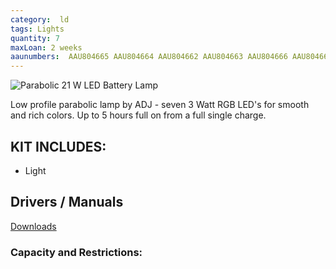 ```yaml
---
category:  ld
tags: Lights
quantity: 7
maxLoan: 2 weeks
aaunumbers:  AAU804665 AAU804664 AAU804662 AAU804663 AAU804666 AAU804667 AAU802487
---
```

![Parabolic 21 W LED Battery Lamp](https://www.adj.com/media/catalog/product/cache/917b0029e95d178a879e6b7f6e3a9b4e/u/l/ultra-go-par7x-1-20308_1.jpg)

Low profile parabolic lamp by ADJ - seven 3 Watt RGB LED's for smooth and rich colors. Up to 5 hours full on from a full single charge.
## KIT INCLUDES:
-  Light

## Drivers / Manuals
[Downloads](https://www.adj.com/ultra-go-par7x)



### Capacity and Restrictions:
